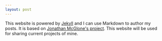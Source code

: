 ```yaml
---
layout: post
---
```

This website is powered by [Jekyll](http://jekyllrb.com) and I can use Markdown to author my posts. It is based on [Jonathan McGlone's project](https://github.com/hankquinlan/hankquinlan.github.io/). This website will be used for sharing current projects of mine.